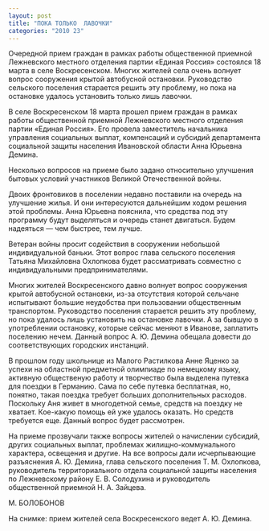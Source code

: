 ```yaml
---
layout: post
title: "ПОКА ТОЛЬКО  ЛАВОЧКИ"
categories: "2010 23"
---
```


Очередной прием граждан в рамках работы общественной приемной Лежневского местного отделения партии «Единая Россия» состоялся 18 марта в селе Воскресенском. Многих жителей села очень волнует вопрос сооружения крытой автобусной остановки. Руководство сельского поселения старается решить эту проблему, но пока на остановке удалось установить только лишь лавочки.

В селе Воскресенском 18 марта прошел прием граждан в рамках работы общественной приемной Лежневского местного отделения партии «Единая Россия». Его провела заместитель начальника управления социальных выплат, компенсаций и субсидий департамента социальной защиты населения Ивановской области Анна Юрьевна Демина.

Несколько вопросов на приеме было задано относительно улучшения бытовых условий участников Великой Отечественной войны.

Двоих фронтовиков в поселении недавно поставили на очередь на улучшение жилья. И они интересуются дальнейшим ходом решения этой проблемы. Анна Юрьевна пояснила, что средства под эту программу будут выделяться и очередь станет двигаться. Будем надеяться — чем быстрее, тем лучше.

Ветеран войны просит содействия в сооружении небольшой индивидуальной баньки. Этот вопрос глава сельского поселения Татьяна Михайловна Охлопкова будет рассматривать совместно с индивидуальными предпринимателями.

Многих жителей Воскресенского давно волнует вопрос сооружения крытой автобусной остановки, из-за отсутствия которой сельчане испытывают большие неудобства при пользовании общественным транспортом. Руководство поселения старается решить эту проблему, но пока удалось лишь установить на остановке лавочки. А за бывшую в употреблении остановку, которые сейчас меняют в Иванове, заплатить поселению нечем. Данный вопрос А. Ю. Демина обещала довести до соответствующих городских инстанций.

В прошлом году школьнице из Малого Растилкова Анне Яценко за успехи на областной предметной олимпиаде по немецкому языку, активную общественую работу и творчество была выделена путевка для поездки в Германию. Сама по себе путевка бесплатная, но, понятно, такая поездка требует больших дополнительных расходов. Поскольку Аня живет в многодетной семье, средств на поездку не хватает. Кое-какую помощь ей уже удалось оказать. Но средств требуется еще. Данный вопрос будет рассмотрен.

На приеме прозвучали также вопросы жителей о начислении субсидий, других социальных выплат, проблемах жилищно-коммунального характера, освещения и другие. На все вопросы дали исчерпывающие разъяснения А. Ю. Демина, глава сельского поселения Т. М. Охлопкова, руководитель территориального отдела социальной защиты населения по Лежневскому району Е. В. Солодухина и руководитель общественной приемной Н. А. Зайцева.

М. БОЛОБОНОВ

На снимке: прием жителей села Воскресенского ведет А. Ю. Демина.


